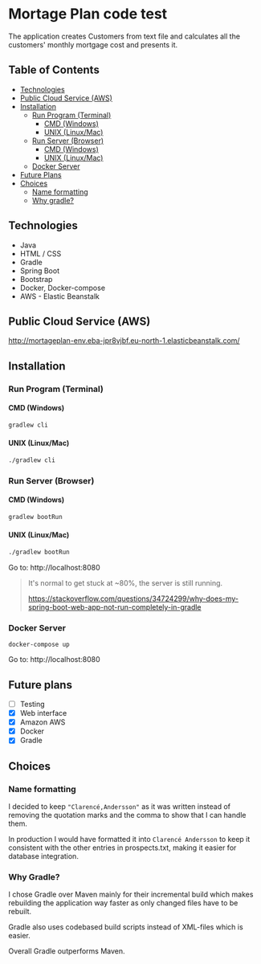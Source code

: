 # Mortage Plan code test

The application creates Customers from text file and calculates all the customers' monthly mortgage cost and presents it.  

## Table of Contents  
* [Technologies](https://github.com/Erru17/Mortage-plan-test#technologies)
* [Public Cloud Service (AWS)](https://github.com/Erru17/Mortage-plan-test#public-cloud-service-aws)
* [Installation](https://github.com/Erru17/Mortage-plan-test#installation)
  * [Run Program (Terminal)](https://github.com/Erru17/Mortage-plan-test#run-program-terminal)
    * [CMD (Windows)](https://github.com/Erru17/Mortage-plan-test#cmd-windows)
    * [UNIX (Linux/Mac)](https://github.com/Erru17/Mortage-plan-test#unix-linuxmac)
  * [Run Server (Browser)](https://github.com/Erru17/Mortage-plan-test#run-server-browser)
    * [CMD (Windows)](https://github.com/Erru17/Mortage-plan-test#cmd-windows-1)
    * [UNIX (Linux/Mac)](https://github.com/Erru17/Mortage-plan-test#unix-linuxmac-1)
  * [Docker Server](https://github.com/Erru17/Mortage-plan-test#docker-server)
* [Future Plans](https://github.com/Erru17/Mortage-plan-test#future-plans)
* [Choices](https://github.com/Erru17/Mortage-plan-test#choices)
  * [Name formatting](https://github.com/Erru17/Mortage-plan-test#name-formatting)
  * [Why gradle?](https://github.com/Erru17/Mortage-plan-test#why-gradle)

## Technologies
* Java
* HTML / CSS
* Gradle
* Spring Boot
* Bootstrap
* Docker, Docker-compose
* AWS - Elastic Beanstalk

## Public Cloud Service (AWS)
http://mortageplan-env.eba-jpr8vjbf.eu-north-1.elasticbeanstalk.com/  

## Installation

### Run Program (Terminal)

#### CMD (Windows)

```cmd
gradlew cli
```
#### UNIX (Linux/Mac)

```bash
./gradlew cli
```

### Run Server (Browser)

#### CMD (Windows)

```cmd
gradlew bootRun
```
#### UNIX (Linux/Mac)

```bash
./gradlew bootRun
```

Go to: http://localhost:8080

> It's normal to get stuck at ~80%, the server is still running.
>
> https://stackoverflow.com/questions/34724299/why-does-my-spring-boot-web-app-not-run-completely-in-gradle

### Docker Server

```docker
docker-compose up
```
Go to: http://localhost:8080

## Future plans

- [ ] Testing
- [x] Web interface
- [x] Amazon AWS
- [x] Docker
- [x] Gradle

## Choices

### Name formatting
I decided to keep `"Clarencé,Andersson"` as it was written instead of removing the quotation marks and the comma to show that I can handle them.

In production I would have formatted it into `Clarencé Andersson` to keep it consistent with the other entries in prospects.txt, making it easier for database integration.

### Why Gradle?
I chose Gradle over Maven mainly for their incremental build which makes rebuilding the application way faster as only changed files have to be rebuilt.

Gradle also uses codebased build scripts instead of XML-files which is easier.

Overall Gradle outperforms Maven.